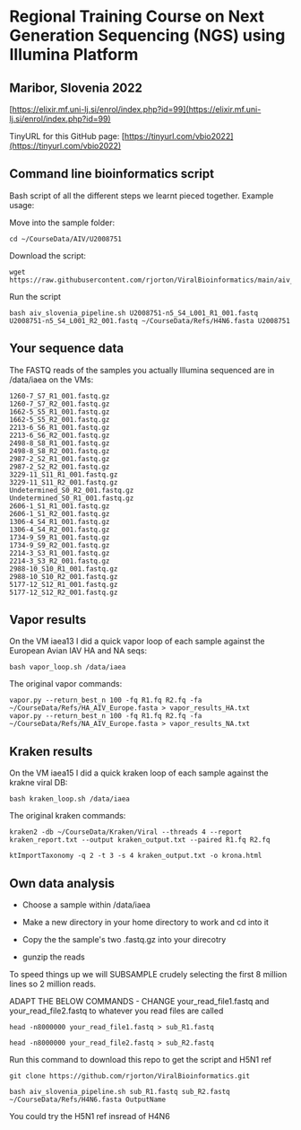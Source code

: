 # Regional Training Course on Next Generation Sequencing (NGS) using Illumina Platform
## Maribor, Slovenia 2022

[https://elixir.mf.uni-lj.si/enrol/index.php?id=99](https://elixir.mf.uni-lj.si/enrol/index.php?id=99)

TinyURL for this GitHub page: [https://tinyurl.com/vbio2022](https://tinyurl.com/vbio2022)

## Command line bioinformatics script

Bash script of all the different steps we learnt pieced together. Example usage:

Move into the sample folder:

```
cd ~/CourseData/AIV/U2008751
```

Download the script:

```
wget https://raw.githubusercontent.com/rjorton/ViralBioinformatics/main/aiv_slovenia_pipeline.sh
```

Run the script

```
bash aiv_slovenia_pipeline.sh U2008751-n5_S4_L001_R1_001.fastq U2008751-n5_S4_L001_R2_001.fastq ~/CourseData/Refs/H4N6.fasta U2008751
```

## Your sequence data

The FASTQ reads of the samples you actually Illumina sequenced are in /data/iaea on the VMs:

```
1260-7_S7_R1_001.fastq.gz        
1260-7_S7_R2_001.fastq.gz   
1662-5_S5_R1_001.fastq.gz       
1662-5_S5_R2_001.fastq.gz  
2213-6_S6_R1_001.fastq.gz        
2213-6_S6_R2_001.fastq.gz   
2498-8_S8_R1_001.fastq.gz          
2498-8_S8_R2_001.fastq.gz     
2987-2_S2_R1_001.fastq.gz     
2987-2_S2_R2_001.fastq.gz      
3229-11_S11_R1_001.fastq.gz      
3229-11_S11_R2_001.fastq.gz      
Undetermined_S0_R2_001.fastq.gz
Undetermined_S0_R1_001.fastq.gz
2606-1_S1_R1_001.fastq.gz      
2606-1_S1_R2_001.fastq.gz  
1306-4_S4_R1_001.fastq.gz 
1306-4_S4_R2_001.fastq.gz 
1734-9_S9_R1_001.fastq.gz        
1734-9_S9_R2_001.fastq.gz   
2214-3_S3_R1_001.fastq.gz      
2214-3_S3_R2_001.fastq.gz    
2988-10_S10_R1_001.fastq.gz        
2988-10_S10_R2_001.fastq.gz    
5177-12_S12_R1_001.fastq.gz    
5177-12_S12_R2_001.fastq.gz 
```

## Vapor results

On the VM iaea13 I did a quick vapor loop of each sample against the European Avian IAV HA and NA seqs:

```
bash vapor_loop.sh /data/iaea
```

The original vapor commands:

```
vapor.py --return_best_n 100 -fq R1.fq R2.fq -fa ~/CourseData/Refs/HA_AIV_Europe.fasta > vapor_results_HA.txt
vapor.py --return_best_n 100 -fq R1.fq R2.fq -fa ~/CourseData/Refs/NA_AIV_Europe.fasta > vapor_results_NA.txt
```

## Kraken results

On the VM iaea15 I did a quick kraken loop of each sample against the krakne viral DB:

```
bash kraken_loop.sh /data/iaea
```
The original kraken commands:

```
kraken2 -db ~/CourseData/Kraken/Viral --threads 4 --report kraken_report.txt --output kraken_output.txt --paired R1.fq R2.fq

ktImportTaxonomy -q 2 -t 3 -s 4 kraken_output.txt -o krona.html
```

## Own data analysis

* Choose a sample within /data/iaea

* Make a new directory in your home directory to work and cd into it

* Copy the the sample's two .fastq.gz into your direcotry

* gunzip the reads

To speed things up we will SUBSAMPLE crudely selecting the first 8 million lines so 2 million reads.

ADAPT THE BELOW COMMANDS - CHANGE your\_read\_file1.fastq and your\_read\_file2.fastq to whatever you read files are called

```
head -n8000000 your_read_file1.fastq > sub_R1.fastq
```

```
head -n8000000 your_read_file2.fastq > sub_R2.fastq
```

Run this command to download this repo to get the script and H5N1 ref

```
git clone https://github.com/rjorton/ViralBioinformatics.git
```

```
bash aiv_slovenia_pipeline.sh sub_R1.fastq sub_R2.fastq ~/CourseData/Refs/H4N6.fasta OutputName
```

You could try the H5N1 ref insread of H4N6

